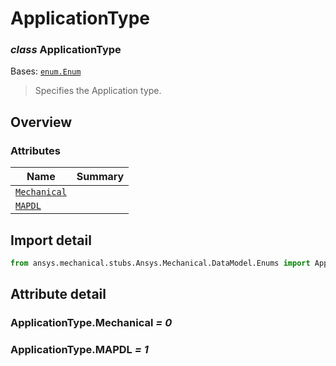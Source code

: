 <a id="applicationtype"></a>

# ApplicationType

<a id="ApplicationType"></a>

### *class* ApplicationType

Bases: [`enum.Enum`](https://docs.python.org/3/library/enum.html#enum.Enum)

> Specifies the Application type.

> <!-- !! processed by numpydoc !! -->

<a id="overview"></a>

## Overview

### Attributes

| Name | Summary |
|-----------------------------------------------|----|
| [`Mechanical`](#ApplicationType.Mechanical)   |    |
| [`MAPDL`](#ApplicationType.MAPDL)             |    |

<a id="import-detail"></a>

## Import detail

```python
from ansys.mechanical.stubs.Ansys.Mechanical.DataModel.Enums import ApplicationType
```

<a id="attribute-detail"></a>

## Attribute detail

<a id="ApplicationType.Mechanical"></a>

### ApplicationType.Mechanical *= 0*

<a id="ApplicationType.MAPDL"></a>

### ApplicationType.MAPDL *= 1*
